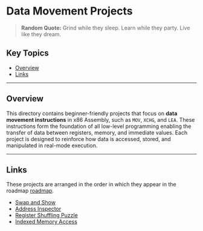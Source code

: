 # Data Movement Projects

> **Random Quote:** Grind while they sleep. Learn while they party. Live like they dream.

## Key Topics

- [Overview](#overview)
- [Links](#links)

---

## Overview

This directory contains beginner-friendly projects that focus on **data movement instructions** in x86 Assembly, such as `MOV`, `XCHG`, and `LEA`. These instructions form the foundation of all low-level programming enabling the transfer of data between registers, memory, and immediate values. Each project is designed to reinforce how data is accessed, stored, and manipulated in real-mode execution.

---

## Links

These projects are arranged in the order in which they appear in the roadmap [roadmap](../../roadmap/README.md).

+ [Swap and Show](./01_swap_and_show/README.md)
+ [Address Inspector](./02_address_inspector/README.md)
+ [Register Shuffling Puzzle](./03_register_shuffling_puzzle/README.md)
+ [Indexed Memory Access](./04_indexed_memory_access/README.md)
